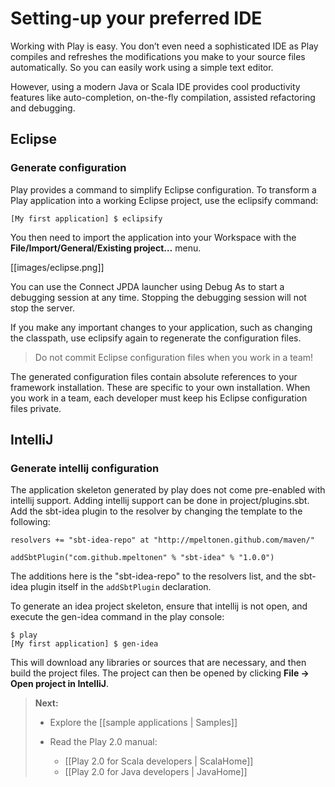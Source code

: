 # Setting-up your preferred IDE

Working with Play is easy. You don’t even need a sophisticated IDE as Play compiles and refreshes the modifications you make to your source files automatically. So you can easily work using a simple text editor.

However, using a modern Java or Scala IDE provides cool productivity features like auto-completion, on-the-fly compilation, assisted refactoring and debugging.

## Eclipse

### Generate configuration

Play provides a command to simplify Eclipse configuration. To transform a Play application into a working Eclipse project, use the eclipsify command:

```
[My first application] $ eclipsify
```

You then need to import the application into your Workspace with the **File/Import/General/Existing project…** menu.

[[images/eclipse.png]] 

You can use the Connect JPDA launcher using Debug As to start a debugging session at any time. Stopping the debugging session will not stop the server.

If you make any important changes to your application, such as changing the classpath, use eclipsify again to regenerate the configuration files.

> Do not commit Eclipse configuration files when you work in a team!

The generated configuration files contain absolute references to your framework installation. These are specific to your own installation. When you work in a team, each developer must keep his Eclipse configuration files private.

## IntelliJ

### Generate intellij configuration

The application skeleton generated by play does not come pre-enabled with intellij support. Adding intellij support can be done in project/plugins.sbt. Add the sbt-idea plugin to the resolver by changing the template to the following:

```
resolvers += "sbt-idea-repo" at "http://mpeltonen.github.com/maven/"

addSbtPlugin("com.github.mpeltonen" % "sbt-idea" % "1.0.0")
```

The additions here is the "sbt-idea-repo" to the resolvers list, and the sbt-idea plugin itself in the `addSbtPlugin` declaration.

To generate an idea project skeleton, ensure that intellij is not open, and execute the gen-idea command in the play console:

```
$ play
[My first application] $ gen-idea
```

This will download any libraries or sources that are necessary, and then build the project files. The project can then be opened by clicking **File -> Open project in IntelliJ**.

> **Next:** 
>
> - Explore the [[sample applications | Samples]]
>
> - Read the Play 2.0 manual:
>     - [[Play 2.0 for Scala developers | ScalaHome]]
>     - [[Play 2.0 for Java developers | JavaHome]]
